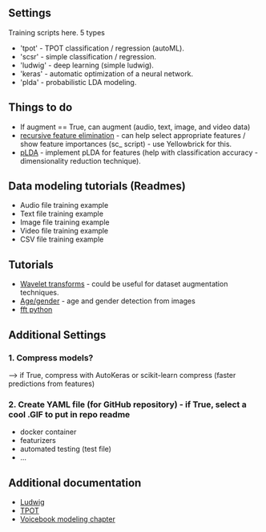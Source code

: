 ## Settings

Training scripts here. 5 types
* 'tpot' - TPOT classification / regression (autoML).
* 'scsr' - simple classification / regression.
* 'ludwig' - deep learning (simple ludwig).
* 'keras' - automatic optimization of a neural network.
* 'plda' - probabilistic LDA modeling.

## Things to do 

* If augment == True, can augment (audio, text, image, and video data)
* [recursive feature elimination]() - can help select appropriate features / show feature importances (sc_ script) - use Yellowbrick for this.
* [pLDA](https://github.com/RaviSoji/plda) - implement pLDA for features (help with classification accuracy - dimensionality reduction technique). 

## Data modeling tutorials (Readmes)
* Audio file training example
* Text file training example 
* Image file training example
* Video file training example 
* CSV file training example

## Tutorials
* [Wavelet transforms](http://ataspinar.com/2018/12/21/a-guide-for-using-the-wavelet-transform-in-machine-learning/) - could be useful for dataset augmentation techniques.
* [Age/gender](https://towardsdatascience.com/predict-age-and-gender-using-convolutional-neural-network-and-opencv-fd90390e3ce6) - age and gender detection from images 
* [fft python](https://stackoverflow.com/questions/23377665/python-scipy-fft-wav-files)

## Additional Settings
### 1. Compress models? 
--> if True, compress with AutoKeras or scikit-learn compress (faster predictions from features) 
### 2. Create YAML file (for GitHub repository) - if True, select a cool .GIF to put in repo readme 
* docker container 
* featurizers
* automated testing (test file) 
* ...

## Additional documentation
* [Ludwig](https://uber.github.io/ludwig/examples/#time-series-forecasting)
* [TPOT](https://epistasislab.github.io/tpot/)
* [Voicebook modeling chapter](https://github.com/jim-schwoebel/voicebook/tree/master/chapter_4_modeling)
